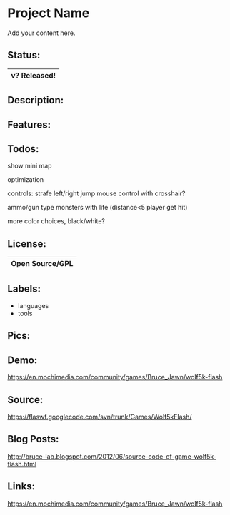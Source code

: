 # Project Name #

Add your content here.


## Status: ##

|v? Released!|
|:-----------|

## Description: ##

## Features: ##

## Todos: ##
show mini map

optimization

controls:
strafe left/right
jump
mouse control with crosshair?

ammo/gun type
monsters with life (distance<5 player get hit)

more color choices, black/white?
## License: ##

|Open Source/GPL|
|:--------------|

## Labels: ##
  * languages
  * tools
## Pics: ##

## Demo: ##
https://en.mochimedia.com/community/games/Bruce_Jawn/wolf5k-flash

## Source: ##
https://flaswf.googlecode.com/svn/trunk/Games/Wolf5kFlash/

## Blog Posts: ##
http://bruce-lab.blogspot.com/2012/06/source-code-of-game-wolf5k-flash.html

## Links: ##
https://en.mochimedia.com/community/games/Bruce_Jawn/wolf5k-flash